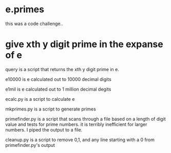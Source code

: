 # e.primes

this was a code challenge..

# give xth y digit prime in the expanse of e



query is a script that returns the xth y digit prime in e.

e10000 is e calculated out to 10000 decimal digits

e1mil is e calculated out to 1 million decimal degits

ecalc.py is a script to calculate e

mkprimes.py is a script to generate primes

primefinder.py is a script that scans through a file based on a length of digit value and tests for prime numbers.
    it is terribly inefficient for larger numbers. I piped the output to a file. 

cleanup.py is a script to remove 0,1, and any line starting with a 0 from primefinder.py's output 
